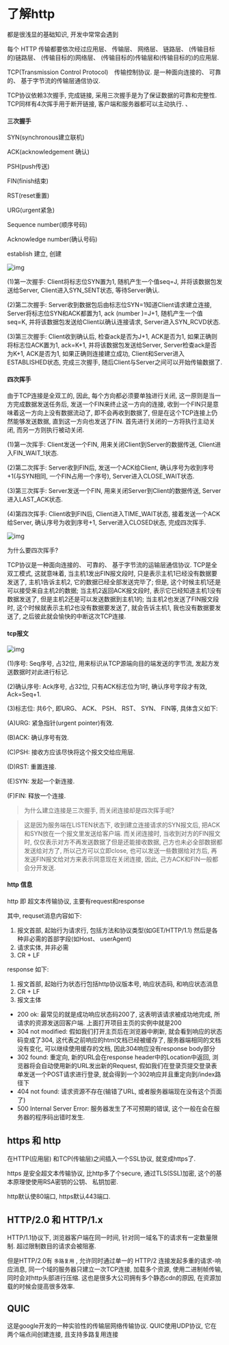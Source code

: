 <!--
Created: Mon Aug 26 2019 15:17:24 GMT+0800 (China Standard Time)
Modified: Mon Aug 26 2019 15:17:24 GMT+0800 (China Standard Time)
-->
# 了解http

都是很浅显的基础知识, 开发中常常会遇到

每个 HTTP 传输都要依次经过应用层、 传输层、 网络层、 链路层、 (传输目标的)链路层、 (传输目标的)网络层、 (传输目标的)传输层和(传输目标的)的应用层. 

TCP(Transmission Control Protocol)　传输控制协议. 是一种面向连接的、 可靠的、 基于字节流的传输层通信协议. 

TCP协议依赖3次握手, 完成链接, 采用三次握手是为了保证数据的可靠和完整性. 
TCP同样有4次挥手用于断开链接, 客户端和服务器都可以主动执行. 、 

#### 三次握手

SYN(synchronous建立联机) 

ACK(acknowledgement 确认)

PSH(push传送) 

FIN(finish结束)

RST(reset重置)

URG(urgent紧急)

Sequence number(顺序号码)

Acknowledge number(确认号码) 

establish  建立, 创建

![img](../img/20170620001.png)

(1)第一次握手: Client将标志位SYN置为1, 随机产生一个值seq=J, 并将该数据包发送给Server, Client进入SYN_SENT状态, 等待Server确认. 

(2)第二次握手: Server收到数据包后由标志位SYN=1知道Client请求建立连接, Server将标志位SYN和ACK都置为1, ack (number )=J+1, 随机产生一个值seq=K, 并将该数据包发送给Client以确认连接请求, Server进入SYN_RCVD状态. 

(3)第三次握手: Client收到确认后, 检查ack是否为J+1, ACK是否为1, 如果正确则将标志位ACK置为1, ack=K+1, 并将该数据包发送给Server, Server检查ack是否为K+1, ACK是否为1, 如果正确则连接建立成功, Client和Server进入ESTABLISHED状态, 完成三次握手, 随后Client与Server之间可以开始传输数据了. 

#### 四次挥手

由于TCP连接是全双工的, 因此, 每个方向都必须要单独进行关闭, 这一原则是当一方完成数据发送任务后, 发送一个FIN来终止这一方向的连接, 收到一个FIN只是意味着这一方向上没有数据流动了, 即不会再收到数据了, 但是在这个TCP连接上仍然能够发送数据, 直到这一方向也发送了FIN. 首先进行关闭的一方将执行主动关闭, 而另一方则执行被动关闭. 

(1)第一次挥手: Client发送一个FIN, 用来关闭Client到Server的数据传送, Client进入FIN_WAIT_1状态. 

(2)第二次挥手: Server收到FIN后, 发送一个ACK给Client, 确认序号为收到序号+1(与SYN相同, 一个FIN占用一个序号), Server进入CLOSE_WAIT状态. 

(3)第三次挥手: Server发送一个FIN, 用来关闭Server到Client的数据传送, Server进入LAST_ACK状态. 

(4)第四次挥手: Client收到FIN后, Client进入TIME_WAIT状态, 接着发送一个ACK给Server, 确认序号为收到序号+1, Server进入CLOSED状态, 完成四次挥手. 

![img](../img/20170620002.png)

为什么要四次挥手? 

TCP协议是一种面向连接的、 可靠的、 基于字节流的运输层通信协议. TCP是全双工模式, 这就意味着, 当主机1发出FIN报文段时, 只是表示主机1已经没有数据要发送了, 主机1告诉主机2, 它的数据已经全部发送完毕了; 但是, 这个时候主机1还是可以接受来自主机2的数据; 当主机2返回ACK报文段时, 表示它已经知道主机1没有数据发送了, 但是主机2还是可以发送数据到主机1的; 当主机2也发送了FIN报文段时, 这个时候就表示主机2也没有数据要发送了, 就会告诉主机1, 我也没有数据要发送了, 之后彼此就会愉快的中断这次TCP连接. 

#### tcp报文

![img](../img/20170620003.png)

(1)序号: Seq序号, 占32位, 用来标识从TCP源端向目的端发送的字节流, 发起方发送数据时对此进行标记. 

(2)确认序号: Ack序号, 占32位, 只有ACK标志位为1时, 确认序号字段才有效, Ack=Seq+1. 

(3)标志位: 共6个, 即URG、 ACK、 PSH、 RST、 SYN、 FIN等, 具体含义如下: 

(A)URG: 紧急指针(urgent pointer)有效. 

(B)ACK: 确认序号有效. 

(C)PSH: 接收方应该尽快将这个报文交给应用层. 

(D)RST: 重置连接. 

(E)SYN: 发起一个新连接. 

(F)FIN: 释放一个连接. 

> 为什么建立连接是三次握手, 而关闭连接却是四次挥手呢? 

> 这是因为服务端在LISTEN状态下, 收到建立连接请求的SYN报文后, 把ACK和SYN放在一个报文里发送给客户端. 而关闭连接时, 当收到对方的FIN报文时, 仅仅表示对方不再发送数据了但是还能接收数据, 己方也未必全部数据都发送给对方了, 所以己方可以立即close, 也可以发送一些数据给对方后, 再发送FIN报文给对方来表示同意现在关闭连接, 因此, 己方ACK和FIN一般都会分开发送. 

#### http 信息

http 即 超文本传输协议, 主要有request和response

其中, requset消息内容如下: 

1. 报文首部, 起始行为请求行, 包括方法和协议类型(如GET/HTTP/1.1) 然后是各种非必需的首部字段(如Host、 userAgent)
2. 请求实体, 并非必需
3. CR + LF

response 如下: 

1. 报文首部, 起始行为状态行包括http协议版本号, 响应状态码, 和响应状态消息
2. CR + LF
3. 报文主体

* 200 ok: 最常见的就是成功响应状态码200了, 这表明该请求被成功地完成, 所请求的资源发送回客户端. 上面打开项目主页的实例中就是200
* 304 not modified: 假如我们打开主页后在浏览器中刷新, 就会看到响应的状态码变成了304, 这代表之前响应的html文档已经被缓存了, 服务器端相同的文档没有变化, 可以继续使用缓存的文档, 因此304响应没有response body部分
* 302 found: 重定向, 新的URL会在response header中的Location中返回, 浏览器将会自动使用新的URL发出新的Request, 假如我们在登录页提交登录表单发送一个POST请求进行登录, 就会得到一个302响应并且重定向到/index路径下
* 404 not found: 请求资源不存在(输错了URL, 或者服务器端现在没有这个页面了)
* 500 Internal Server Error: 服务器发生了不可预期的错误, 这个一般在会在服务器的程序码出错时发生. 

## https 和 http

在HTTP(应用层) 和TCP(传输层)之间插入一个SSL协议, 就变成https了. 

https 是安全超文本传输协议, 比http多了个secure, 通过TLS(SSL)加密, 这个的基本原理使使用RSA密钥的公钥、 私钥加密. 

http默认使80端口, https默认443端口. 

## HTTP/2.0 和 HTTP/1.x

HTTP/1.1协议下, 浏览器客户端在同一时间, 针对同一域名下的请求有一定数量限制. 超过限制数目的请求会被阻塞. 

但是HTTP/2.0有 `多路复用` , 允许同时通过单一的 HTTP/2 连接发起多重的请求-响应消息, 同一个域的服务器只建立一次TCP连接, 加载多个资源, 使用二进制帧传输, 同时会对http头部进行压缩. 这也是很多大公司拥有多个静态cdn的原因, 在资源加载的时候会提高很多效率. 

## QUIC

这是google开发的一种实验性的传输层网络传输协议. QUIC使用UDP协议, 它在两个端点间创建连接, 且支持多路复用连接

